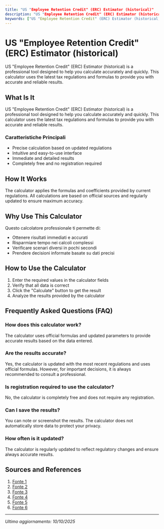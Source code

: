 ```yaml
---
title: "US "Employee Retention Credit" (ERC) Estimator (historical)"
description: "US "Employee Retention Credit" (ERC) Estimator (historical) is a professional tool designed to help you calculate accurately and quickly. This calculator uses the latest tax regulations and formulas to provide you with accurate and reliable results."
keywords: ["US "Employee Retention Credit" (ERC) Estimator (historical)", "calcolatore", "calcolo online"]
---
```


# US "Employee Retention Credit" (ERC) Estimator (historical)

US "Employee Retention Credit" (ERC) Estimator (historical) is a professional tool designed to help you calculate accurately and quickly. This calculator uses the latest tax regulations and formulas to provide you with accurate and reliable results.

## What Is It

US "Employee Retention Credit" (ERC) Estimator (historical) is a professional tool designed to help you calculate accurately and quickly. This calculator uses the latest tax regulations and formulas to provide you with accurate and reliable results.

### Caratteristiche Principali

- Precise calculation based on updated regulations
- Intuitive and easy-to-use interface
- Immediate and detailed results
- Completely free and no registration required

## How It Works

The calculator applies the formulas and coefficients provided by current regulations. All calculations are based on official sources and regularly updated to ensure maximum accuracy.

## Why Use This Calculator

Questo calcolatore professionale ti permette di:

- Ottenere risultati immediati e accurati
- Risparmiare tempo nei calcoli complessi
- Verificare scenari diversi in pochi secondi
- Prendere decisioni informate basate su dati precisi

## How to Use the Calculator

1. Enter the required values in the calculator fields
2. Verify that all data is correct
3. Click the "Calculate" button to get the result
4. Analyze the results provided by the calculator

## Frequently Asked Questions (FAQ)

### How does this calculator work?

The calculator uses official formulas and updated parameters to provide accurate results based on the data entered.

### Are the results accurate?

Yes, the calculator is updated with the most recent regulations and uses official formulas. However, for important decisions, it is always recommended to consult a professional.

### Is registration required to use the calculator?

No, the calculator is completely free and does not require any registration.

### Can I save the results?

You can note or screenshot the results. The calculator does not automatically store data to protect your privacy.

### How often is it updated?

The calculator is regularly updated to reflect regulatory changes and ensure always accurate results.

## Sources and References

1. [Fonte 1](https://www.irs.gov/coronavirus/employee-retention-credit)
2. [Fonte 2](https://www.irs.gov/newsroom/employee-retention-credit-2020-vs-2021-comparison-chart)
3. [Fonte 3](https://sourceadvisors.com/employee-retention-credit/)
4. [Fonte 4](https://www.millerchevalier.com/publication/employee-retention-credits-continue-be-sore-spot-taxpayers-and-irs)
5. [Fonte 5](https://omega-accounting.com/erc-guide-to-employee-retention-credit-ertc/)
6. [Fonte 6](https://www.doeren.com/viewpoint/irs-resumes-processing-employee-retention-credit-claims-reopens-related-voluntary-disclosure-program)

---

*Ultimo aggiornamento: 10/10/2025*
